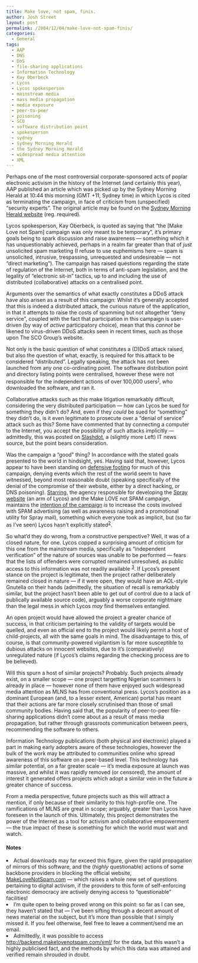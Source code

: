 ```yaml
---
title: Make love, not spam, finis.
author: Josh Street
layout: post
permalink: /2004/12/04/make-love-not-spam-finis/
categories:
  - General
tags:
  - AAP
  - DNS
  - DoS
  - file-sharing applications
  - Information Technology
  - Kay Oberbeck
  - Lycos
  - Lycos spokesperson
  - mainstream media
  - mass media propagation
  - media exposure
  - peer-to-peer
  - poisoning
  - SCO
  - software distribution point
  - spokesperson
  - sydney
  - Sydney Morning Herald
  - the Sydney Morning Herald
  - widespread media attention
  - XML
---
```

Perhaps one of the most controversial corporate-sponsored acts of poplar electronic activism in the history of the Internet (and certainly this year), AAP published an article which was picked up by the Sydney Morning Herald at 10:44 this morning (GMT +11, Sydney time) in which Lycos is cited as terminating the campaign, in face of criticism from (unspecified) &#8220;security experts&#8221;. The original article may be found on the [Sydney Morning Herald website][1] (reg. required).

Lycos spokesperson, Kay Oberbeck, is quoted as saying that &#8220;the [Make Love not Spam] campaign was only meant to be temporary&#8221;, it&#8217;s primary goals being to spark discussion and raise awareness &#8212; something which it has unquestionably achieved, perhaps in a realm far greater than that of *just* unsolicited spam marketing (I refuse to use euphemisms here &#8212; spam is unsolicited, intrusive, trespassing, unrequested and undesireable &#8212; not &#8220;direct marketing&#8221;). The campaign has raised questions regarding the state of regulation of the Internet, both in terms of anti-spam legislation, and the legality of &#8220;electronic sit-in&#8221; tactics, up to and including the use of distributed (collaborative) attacks on a centralised point.

Arguments over the semantics of what exactly constitutes a DDoS attack have also arisen as a result of this campaign: Whilst it&#8217;s generally accepted that this is indeed a distributed attack, the curious nature of the application, in that it attempts to raise the costs of spamming but not altogether &#8220;deny service&#8221;, coupled with the fact that participation in this campaign is user-driven (by way of *active* participatory choice), mean that this *cannot* be likened to virus-driven DDoS attacks seen in recent times, such as those upon The SCO Group&#8217;s website.

Not only is the basic question of what constitutes a (D)DoS attack raised, but also the question of what, exactly, is required for this attack to be considered &#8220;distributed&#8221;. Legally speaking, the attack has not been launched from any one co-ordinating point. The software distribution point and directory listing points were centralised, however these were not responsible for the independent actions of over 100,000 users<sup><a href="#mlnsfinis1">[1]</a></sup>, who downloaded the software, and ran it.

Collaborative attacks such as this make litigation remarkably difficult, considering the very distributed participation &#8212; how can Lycos be sued for something they didn&#8217;t do? And, even if they *could* be sued for &#8220;something&#8221; they didn&#8217;t do, is it even legitimate to prosecute over a &#8220;denial of service&#8221; attack such as this? Some have commented that by connecting a computer to the Internet, you accept the possibility of such attacks implicitly &#8212; admittedly, this was posted on [Slashdot][2], a (slightly more Left) IT news source, but the point bears consideration.

Was the campaign a &#8220;good&#8221; thing? In accordance with the stated goals presented to the world in hindsight, yes. Having said that, however, Lycos appear to have been standing on [defensive footing][3] for much of this campaign, denying events which the rest of the world seem to have witnessed, beyond most reasonable doubt (speaking specifically of the denial of the compromise of their website, either by a direct hacking, or DNS poisoning). [Starring][4], the agency responsible for developing the [Spray website][5] (an arm of Lycos) and the Make LOVE not SPAM campaign, maintains the [intention of the campaign][6] *is* to increase the costs involved with SPAM advertising (as well as awareness raising and a promotional utility for Spray mail), something which everyone took as implicit, but (so far as I&#8217;ve seen) Lycos hasn&#8217;t explicitly stated<sup><a href="#mlnsfinis2">[2]</a></sup>.

So what&#8217;d they do wrong, from a constructive perspective? Well, it was of a closed nature, for one. Lycos copped a surprising amount of criticism for this one from the mainstream media, specifically as &#8220;independent verification&#8221; of the nature of sources was unable to be performed &#8212; fears that the lists of offenders were corrupted remained unresolved, as public access to this information was not readily available <sup><a href="#mlnsfinis3">[3]</a></sup>. If Lycos&#8217;s present stance on the project is legitimate, then the project rather deliberately remained closed in nature &#8212; if it were open, they would have an AOL-style Gnutella on their hands (admittedly, the situation of recall is remarkably similar, but the project hasn&#8217;t been able to get out of control due to a lack of publically available source code), arguably a worse corporate nightmare than the legal mess in which Lycos *may* find themselves entangled.

An open project would have allowed the project a greater chance of success, in that criticism pertaining to the validity of targets would be quelled, and even an official end to the project would likely permit a host of child-projects, all with the same goals in mind. The disadvantage to this, of course, is that community-powered vigilantism is far more susceptible to dubious attacks on innocent websites, due to it&#8217;s (comparatively) unregulated nature (if Lycos&#8217;s claims regarding the checking process are to be believed).

Will this spurn a host of similar projects? Probably. Such projects already exist, on a smaller scope &#8212; one project targetting Nigerian scammers is already in place &#8212; however none of them have enjoyed such widespread media attention as MLNS has from conventional press. Lycos&#8217;s position as a dominant European (and, to a lesser extent, American) portal has meant that their actions are far more closely scrutinised than those of small community bodies. Having said that, the popularity of peer-to-peer file-sharing applications didn&#8217;t come about as a result of mass media propagation, but rather through grassroots communication between peers, recommending the software to others.

Information Technology publications (both physical and electronic) played a part in making early adopters aware of these technologies, however the bulk of the work may be attributed to communities online who spread awareness of this software on a peer-based level. This technology has similar potential, on a far greater scale &#8212; it&#8217;s media exposure at launch was massive, and whilst it was rapidly removed (or censored), the amount of interest it generated offers projects which adopt a similar vein in the future a greater chance of success.

From a media perspective, future projects such as this will attract a mention, if only because of their similarity to this high-profile one. The ramifications of MLNS are great in scope; arguably, greater than Lycos have foreseen in the launch of this. Ultimately, this project demonstrates the power of the Internet as a tool for activism and collaborative empowerment &#8212; the true impact of these is something for which the world must wait and watch.

#### Notes

<li id="mlnsfinis1">
  Actual downloads may far exceed this figure, given the rapid propagation of mirrors of this software, and the (<em>highly</em> questionable) actions of some backbone providers in blocking the official website, <a href="http://makelovenotspam.com/">MakeLoveNotSpam.com</a> &#8212; which raises a whole new set of questions pertaining to digital activism, if the providers to this form of self-enforcing electronic democracy are actively denying access to &#8220;questionable&#8221; facilities!
</li>
<li id="mlnsfinis2">
  I&#8217;m quite open to being proved wrong on this point: so far as I can see, they haven&#8217;t stated that &#8212; I&#8217;ve been sifting through a decent amount of news material on the subject, but it&#8217;s more than possible that I simply missed it. If you feel otherwise, feel free to leave a comment/send me an email.
</li>
<li id="mlnsfinis3">
  Admittedly, it was possible to access <a href="http://backend.makelovenotspam.com/xml/">http://backend.makelovenotspam.com/xml/</a> for the data, but this wasn&#8217;t a highly publicised fact, and the methods by which this data was attained and verified remain shrouded in doubt.
</li>

 [1]: http://smh.com.au/news/World/Lycos-halts-spammer-spammings/2004/12/04/1101923368248.html
 [2]: http://slashdot.org/
 [3]: http://news.zdnet.co.uk/0,39020330,39175585,00.htm
 [4]: http://corporate.starring.se/
 [5]: http://spray.se/
 [6]: http://corporate.starring.se/content/case.jsp?6642437831011
